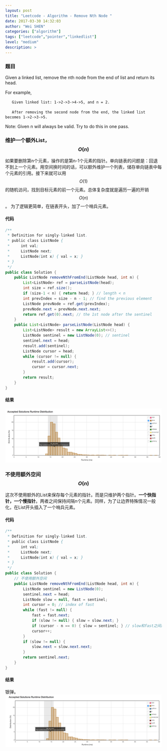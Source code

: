 ```yaml
---
layout: post
title: "Leetcode - Algorithm - Remove Nth Node "
date: 2017-03-30 14:32:03
author: "Wei SHEN"
categories: ["algorithm"]
tags: ["leetcode","pointer","linkedlist"]
level: "medium"
description: >
---
```


### 题目
Given a linked list, remove the nth node from the end of list and return its head.

For example,
```
   Given linked list: 1->2->3->4->5, and n = 2.

   After removing the second node from the end, the linked list becomes 1->2->3->5.
```
Note:
Given n will always be valid.
Try to do this in one pass.

### 维护一个额外List，$$O(n)$$
如果要删除第n个元素，操作的是第n-1个元素的指针。单向链表的问题是：回退不到上一个元素。用空间换时间的话，可以额外维护一个列表，储存单向链表中每个元素的引用。接下来就可以用$$O(1)$$的随机访问，找到目标元素的前一个元素。总体复杂度就是遍历一遍的开销$$O(n)$$。 为了逻辑更简单，在链表开头，加了一个哨兵元素。

#### 代码
```java
/**
 * Definition for singly-linked list.
 * public class ListNode {
 *     int val;
 *     ListNode next;
 *     ListNode(int x) { val = x; }
 * }
 */
public class Solution {
    public ListNode removeNthFromEnd(ListNode head, int n) {
        List<ListNode> ref = parseListNode(head);
        int size = ref.size();
        if (size-1 < n) { return head; } // length < n
        int prevIndex = size - n - 1; // find the previous element
        ListNode prevNode = ref.get(prevIndex);
        prevNode.next = prevNode.next.next;
        return ref.get(0).next; // the 1st node after the sentinel
    }
    public List<ListNode> parseListNode(ListNode head) {
        List<ListNode> result = new ArrayList<>();
        ListNode sentinel = new ListNode(0); // sentinel
        sentinel.next = head;
        result.add(sentinel);
        ListNode cursor = head;
        while (cursor != null) {
            result.add(cursor);
            cursor = cursor.next;
        }
        return result;
    }
}
```

#### 结果
![remove-nth-node-1](/images/leetcode/remove-nth-node-1.png)


### 不使用额外空间 $$O(n)$$
这次不使用额外的List来保存每个元素的指针。而是只维护两个指针。**一个快指针，一个慢指针**。两者之间保持间隔n个元素。同样，为了让边界特殊情况一般化，在List开头插入了一个哨兵元素。

#### 代码
```java
/**
 * Definition for singly-linked list.
 * public class ListNode {
 *     int val;
 *     ListNode next;
 *     ListNode(int x) { val = x; }
 * }
 */
public class Solution {
    // 不使用额外空间
    public ListNode removeNthFromEnd(ListNode head, int n) {
        ListNode sentinel = new ListNode(0);
        sentinel.next = head;
        ListNode slow = null, fast = sentinel;
        int cursor = 0; // index of fast
        while (fast != null) {
            fast = fast.next;
            if (slow != null) { slow = slow.next; }
            if (cursor - n == 0) { slow = sentinel; } // slow和fast之间间隔n格距离
            cursor++;
        }
        if (slow != null) {
            slow.next = slow.next.next;
        }
        return sentinel.next;
    }
}
```

#### 结果
银弹。
![remove-nth-node-2](/images/leetcode/remove-nth-node-2.png)
